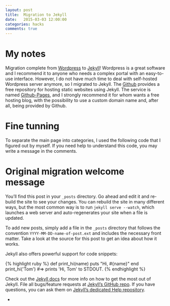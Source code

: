 ```yaml
---
layout: post
title:  Migration to Jekyll
date:   2015-03-03 12:00:00
categories: hacks
comments: true
---
```


# My notes

Migration complete from [Wordpress](https://wordpress.org) to
[Jekyll](http://jekyllrb.com)! Wordpress is a great software and I recommend
it to anyone who needs a complex portal with an easy-to-use interface.
However, I do not have much time to deal with self-hosted Wordpress server
anymore, so I migrated to Jekyll.
The [Github](https://github.com) provides a free repository for hosting static
websites using Jekyll. The service is named
[Github-Pages](https://pages.github.com), and I strongly
recommend it for whom wants a free hosting blog, with the possibility to use a
custom domain name and, after all, being provided by Github.

# Fine tunning

To separate the main page into categories, I used the following code that I figured out by myself.
If you need help to understand this code, you may write a message in the comments.
<script src="https://gist.github.com/tibaes/6b63d0c7e41e2d8961d8.js"></script>

# Original migration welcome message

You’ll find this post in your `_posts` directory. Go ahead and edit it and re-build the site to see your changes. You can rebuild the site in many different ways, but the most common way is to run `jekyll serve --watch`, which launches a web server and auto-regenerates your site when a file is updated.

To add new posts, simply add a file in the `_posts` directory that follows the convention `YYYY-MM-DD-name-of-post.ext` and includes the necessary front matter. Take a look at the source for this post to get an idea about how it works.

Jekyll also offers powerful support for code snippets:

{% highlight ruby %}
def print_hi(name)
  puts "Hi, #{name}"
end
print_hi('Tom')
#=> prints 'Hi, Tom' to STDOUT.
{% endhighlight %}

Check out the [Jekyll docs][jekyll] for more info on how to get the most out of Jekyll. File all bugs/feature requests at [Jekyll’s GitHub repo][jekyll-gh]. If you have questions, you can ask them on [Jekyll’s dedicated Help repository][jekyll-help].

[jekyll]:      http://jekyllrb.com
[jekyll-gh]:   https://github.com/jekyll/jekyll
[jekyll-help]: https://github.com/jekyll/jekyll-help

+
